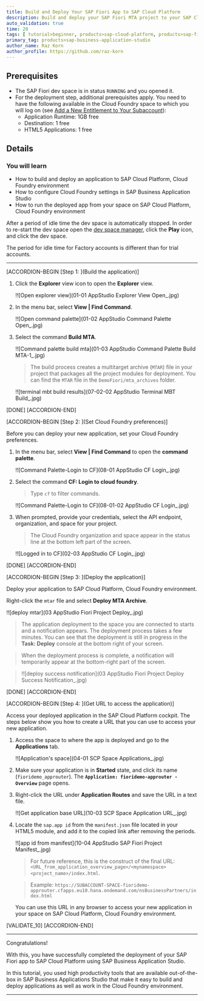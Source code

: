 ```yaml
---
title: Build and Deploy Your SAP Fiori App to SAP Cloud Platform
description: Build and deploy your SAP Fiori MTA project to your SAP Cloud Platform, Cloud Foundry environment.
auto_validation: true
time: 20
tags: [ tutorial>beginner, products>sap-cloud-platform, products>sap-fiori, topic>sapui5, products>sap-cloud-platform-for-the-cloud-foundry-environment]
primary_tag: products>sap-business-application-studio
author_name: Raz Korn
author_profile: https://github.com/raz-korn
---
```


## Prerequisites
- The SAP Fiori dev space is in status `RUNNING` and you opened it.
- For the deployment step, additional prerequisites apply. You need to have the following available in the Cloud Foundry space to which you will log on (see [Add a New Entitlement to Your Subaccount](cp-cf-entitlements-add)):
    - Application Runtime: 1GB free
    - Destination: 1 free
    - HTML5 Applications: 1 free

## Details
### You will learn
  - How to build and deploy an application to SAP Cloud Platform, Cloud Foundry environment
  - How to configure Cloud Foundry settings in SAP Business Application Studio
  - How to run the deployed app from your space on SAP Cloud Platform, Cloud Foundry environment

After a period of idle time the dev space is automatically stopped. In order to re-start the dev space open the [dev space manager](https://triallink.eu10.trial.applicationstudio.cloud.sap/), click the **Play** icon, and click the dev space.

The period for idle time for Factory accounts is different than for trial accounts.

---

[ACCORDION-BEGIN [Step 1: ](Build the application)]

1. Click the **Explorer** view icon to open the **Explorer** view.

    !![Open explorer view](01-01 AppStudio Explorer View Open_.jpg)

2. In the menu bar, select **View | Find Command**.

    !![Open command palette](01-02 AppStudio Command Palette Open_.jpg)

3. Select the command **Build MTA**.

    !![Command palette build mta](01-03 AppStudio Command Palette Build MTA-1_.jpg)

    >The build process creates a multitarget archive (`MTAR`) file in your project that packages all the project modules for deployment. You can find the `MTAR` file in the `DemoFiori/mta_archives` folder.

    !![terminal mbt build results](07-02-02 AppStudio Terminal MBT Build_.jpg)

[DONE]
[ACCORDION-END]

[ACCORDION-BEGIN [Step 2: ](Set Cloud Foundry preferences)]

Before you can deploy your new application, set your Cloud Foundry preferences.

1. In the menu bar, select **View | Find Command** to open the **command palette**.

    !![Command Palette-Login to CF](08-01 AppStudio CF Login_.jpg)

2. Select the command **CF: Login to cloud foundry**.

    >Type `cf` to filter commands.

    !![Command Palette-Login to CF](08-01-02 AppStudio CF Login_.jpg)

3. When prompted, provide your credentials, select the API endpoint, organization, and space for your project.

    >The Cloud Foundry organization and space appear in the status line at the bottom left part of the screen.

    !![Logged in to CF](02-03 AppStudio CF Login_.jpg)

[DONE]
[ACCORDION-END]

[ACCORDION-BEGIN [Step 3: ](Deploy the application)]

Deploy your application to SAP Cloud Platform, Cloud Foundry environment.

Right-click the `mtar` file and select **Deploy MTA Archive**.

!![deploy mtar](03 AppStudio Fiori Project Deploy_.jpg)

>The application deployment to the space you are connected to starts and a notification appears. The deployment process takes a few minutes. You can see that the deployment is still in progress in the **Task: Deploy** console at the bottom right of your screen.

>When the deployment process is complete, a notification will temporarily appear at the bottom-right part of the screen.

>!![deploy success notification](03 AppStudio Fiori Project Deploy Success Notification_.jpg)

[DONE]
[ACCORDION-END]

[ACCORDION-BEGIN [Step 4: ](Get URL to access the application)]

Access your deployed application in the SAP Cloud Platform cockpit. The steps below show you how to create a URL that you can use to access your new application.

1. Access the space to where the app is deployed and go to the **Applications** tab.

    !![Application's space](04-01 SCP Space Applications_.jpg)

2. Make sure your application is in **Started** state, and  click its name (`fioridemo_approuter`). The **`Application: fioridemo-approuter - Overview`** page opens.

3. Right-click the URL under **Application Routes** and save the URL in a text file.

    !![Get application base URL](10-03 SCP Space Application URL_.jpg)

4. Locate the `sap.app id` from the `manifest.json` file located in your HTML5 module, and add it to the copied link after removing the periods.

    !![app id from manifest](10-04 AppStudio SAP Fiori Project Manifest_.jpg)

    > For future reference, this is the construct of the final URL: `<URL_from_application_overview_page>/<mynamespace><project_name>/index.html`.

    >Example: `https://SUBACCOUNT-SPACE-fioridemo-approuter.cfapps.eu10.hana.ondemand.com/nsBusinessPartners/index.html`

    You can use this URL in any browser to access your new application in your space on SAP Cloud Platform, Cloud Foundry environment.

[VALIDATE_10]
[ACCORDION-END]

---

Congratulations!

With this, you have successfully completed the deployment of your SAP Fiori app to SAP Cloud Platform using SAP Business Application Studio.

In this tutorial, you used high productivity tools that are available out-of-the-box in SAP Business Applications Studio that make it easy to build and deploy applications as well as work in the Cloud Foundry environment.


---
